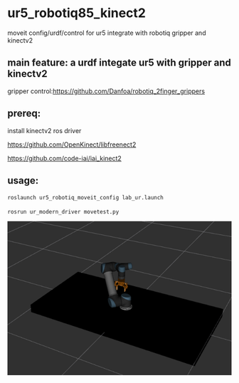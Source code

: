 # ur5_robotiq85_kinect2
moveit config/urdf/control for ur5 integrate with robotiq gripper and kinectv2

## main feature: a urdf integate ur5 with gripper and kinectv2

gripper control:https://github.com/Danfoa/robotiq_2finger_grippers

## prereq:

install kinectv2 ros driver

https://github.com/OpenKinect/libfreenect2

https://github.com/code-iai/iai_kinect2

## usage:

    roslaunch ur5_robotiq_moveit_config lab_ur.launch

    rosrun ur_modern_driver movetest.py
    
![image](https://github.com/MengDes/ur5_robotiq85_kinect2/blob/master/universal_robot/image/Screenshot%20from%202019-04-21%2022-48-08.png)   
